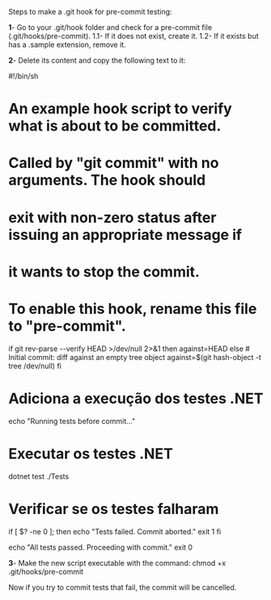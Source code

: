 Steps to make a .git hook for pre-commit testing:

**1**- Go to your .git/hook folder and check for a pre-commit file (.git/hooks/pre-commit).
    1.1- If it does not exist, create it.
    1.2- If it exists but has a .sample extension, remove it.

**2**- Delete its content and copy the following text to it:

#!/bin/sh
#
# An example hook script to verify what is about to be committed.
# Called by "git commit" with no arguments.  The hook should
# exit with non-zero status after issuing an appropriate message if
# it wants to stop the commit.
#
# To enable this hook, rename this file to "pre-commit".

if git rev-parse --verify HEAD >/dev/null 2>&1
then
	against=HEAD
else
	# Initial commit: diff against an empty tree object
	against=$(git hash-object -t tree /dev/null)
fi

# Adiciona a execução dos testes .NET
echo "Running tests before commit..."

# Executar os testes .NET
dotnet test ./Tests

# Verificar se os testes falharam
if [ $? -ne 0 ]; then
    echo "Tests failed. Commit aborted."
    exit 1
fi

echo "All tests passed. Proceeding with commit."
exit 0

**3**- Make the new script executable with the command: chmod +x .git/hooks/pre-commit

Now if you try to commit tests that fail, the commit will be cancelled.